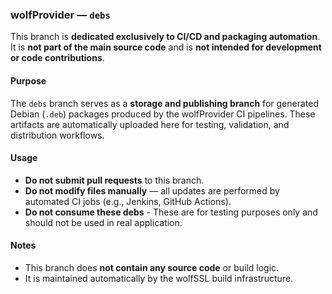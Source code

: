 ### wolfProvider — `debs`

This branch is **dedicated exclusively to CI/CD and packaging automation**.
It is **not part of the main source code** and is **not intended for development or code contributions**.

#### Purpose

The `debs` branch serves as a **storage and publishing branch** for generated Debian (`.deb`) packages produced by the wolfProvider CI pipelines.
These artifacts are automatically uploaded here for testing, validation, and distribution workflows.

#### Usage

* **Do not submit pull requests** to this branch.
* **Do not modify files manually** — all updates are performed by automated CI jobs (e.g., Jenkins, GitHub Actions).
* **Do not consume these debs** - These are for testing purposes only and should not be used in real application.

#### Notes

* This branch does **not contain any source code** or build logic.
* It is maintained automatically by the wolfSSL build infrastructure.
